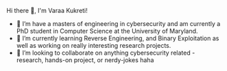 Hi there 👋, I'm Varaa Kukreti!

- 🔭 I’m have a masters of engineering in cybersecurity and am currently a PhD student in Computer Science at the University of Maryland.
- 🌱 I’m currently learning Reverse Engineering, and Binary Exploitation as well as working on really interesting research projects.
- 👯 I’m looking to collaborate on anything cybersecurity related - research, hands-on project, or nerdy-jokes haha
